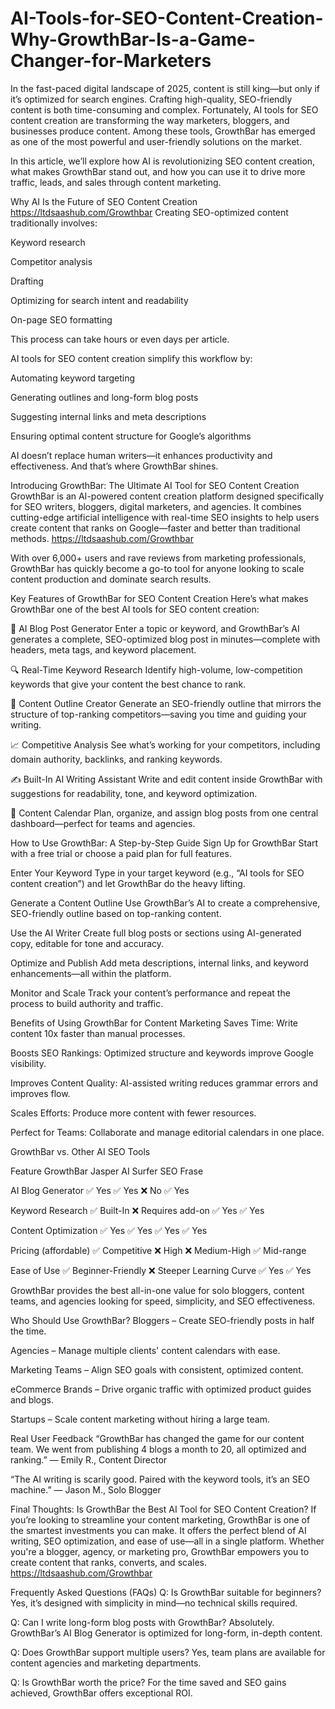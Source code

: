 # AI-Tools-for-SEO-Content-Creation-Why-GrowthBar-Is-a-Game-Changer-for-Marketers


In the fast-paced digital landscape of 2025, content is still king—but only if it’s optimized for search engines. Crafting high-quality, SEO-friendly content is both time-consuming and complex. Fortunately, AI tools for SEO content creation are transforming the way marketers, bloggers, and businesses produce content. Among these tools, GrowthBar has emerged as one of the most powerful and user-friendly solutions on the market.

In this article, we’ll explore how AI is revolutionizing SEO content creation, what makes GrowthBar stand out, and how you can use it to drive more traffic, leads, and sales through content marketing.

Why AI Is the Future of SEO Content Creation  https://ltdsaashub.com/Growthbar
Creating SEO-optimized content traditionally involves:

Keyword research

Competitor analysis

Drafting

Optimizing for search intent and readability

On-page SEO formatting

This process can take hours or even days per article.

AI tools for SEO content creation simplify this workflow by:

Automating keyword targeting

Generating outlines and long-form blog posts

Suggesting internal links and meta descriptions

Ensuring optimal content structure for Google’s algorithms

AI doesn’t replace human writers—it enhances productivity and effectiveness. And that’s where GrowthBar shines.

Introducing GrowthBar: The Ultimate AI Tool for SEO Content Creation
GrowthBar is an AI-powered content creation platform designed specifically for SEO writers, bloggers, digital marketers, and agencies. It combines cutting-edge artificial intelligence with real-time SEO insights to help users create content that ranks on Google—faster and better than traditional methods. https://ltdsaashub.com/Growthbar

With over 6,000+ users and rave reviews from marketing professionals, GrowthBar has quickly become a go-to tool for anyone looking to scale content production and dominate search results.

Key Features of GrowthBar for SEO Content Creation
Here’s what makes GrowthBar one of the best AI tools for SEO content creation:

🚀 AI Blog Post Generator
Enter a topic or keyword, and GrowthBar’s AI generates a complete, SEO-optimized blog post in minutes—complete with headers, meta tags, and keyword placement.

🔍 Real-Time Keyword Research
Identify high-volume, low-competition keywords that give your content the best chance to rank.

🧠 Content Outline Creator
Generate an SEO-friendly outline that mirrors the structure of top-ranking competitors—saving you time and guiding your writing.

📈 Competitive Analysis
See what’s working for your competitors, including domain authority, backlinks, and ranking keywords.

✍️ Built-In AI Writing Assistant
Write and edit content inside GrowthBar with suggestions for readability, tone, and keyword optimization.

📅 Content Calendar
Plan, organize, and assign blog posts from one central dashboard—perfect for teams and agencies.

How to Use GrowthBar: A Step-by-Step Guide
Sign Up for GrowthBar
Start with a free trial or choose a paid plan for full features.

Enter Your Keyword
Type in your target keyword (e.g., “AI tools for SEO content creation”) and let GrowthBar do the heavy lifting.

Generate a Content Outline
Use GrowthBar’s AI to create a comprehensive, SEO-friendly outline based on top-ranking content.

Use the AI Writer
Create full blog posts or sections using AI-generated copy, editable for tone and accuracy.

Optimize and Publish
Add meta descriptions, internal links, and keyword enhancements—all within the platform.

Monitor and Scale
Track your content’s performance and repeat the process to build authority and traffic.

Benefits of Using GrowthBar for Content Marketing
Saves Time: Write content 10x faster than manual processes.

Boosts SEO Rankings: Optimized structure and keywords improve Google visibility.

Improves Content Quality: AI-assisted writing reduces grammar errors and improves flow.

Scales Efforts: Produce more content with fewer resources.

Perfect for Teams: Collaborate and manage editorial calendars in one place.

GrowthBar vs. Other AI SEO Tools

Feature	GrowthBar	Jasper AI	Surfer SEO	Frase

AI Blog Generator	✅ Yes	✅ Yes	❌ No	✅ Yes

Keyword Research	✅ Built-In	❌ Requires add-on	✅ Yes	✅ Yes

Content Optimization	✅ Yes	✅ Yes	✅ Yes	✅ Yes

Pricing (affordable)	✅ Competitive	❌ High	❌ Medium-High	✅ Mid-range

Ease of Use	✅ Beginner-Friendly	❌ Steeper Learning Curve	✅ Yes	✅ Yes

GrowthBar provides the best all-in-one value for solo bloggers, content teams, and agencies looking for speed, simplicity, and SEO effectiveness.

Who Should Use GrowthBar?
Bloggers – Create SEO-friendly posts in half the time.

Agencies – Manage multiple clients' content calendars with ease.

Marketing Teams – Align SEO goals with consistent, optimized content.

eCommerce Brands – Drive organic traffic with optimized product guides and blogs.

Startups – Scale content marketing without hiring a large team.

Real User Feedback
“GrowthBar has changed the game for our content team. We went from publishing 4 blogs a month to 20, all optimized and ranking.” — Emily R., Content Director

“The AI writing is scarily good. Paired with the keyword tools, it’s an SEO machine.” — Jason M., Solo Blogger

Final Thoughts: Is GrowthBar the Best AI Tool for SEO Content Creation?
If you’re looking to streamline your content marketing, GrowthBar is one of the smartest investments you can make. It offers the perfect blend of AI writing, SEO optimization, and ease of use—all in a single platform. Whether you're a blogger, agency, or marketing pro, GrowthBar empowers you to create content that ranks, converts, and scales. https://ltdsaashub.com/Growthbar

Frequently Asked Questions (FAQs)
Q: Is GrowthBar suitable for beginners?
Yes, it’s designed with simplicity in mind—no technical skills required.

Q: Can I write long-form blog posts with GrowthBar?
Absolutely. GrowthBar’s AI Blog Generator is optimized for long-form, in-depth content.

Q: Does GrowthBar support multiple users?
Yes, team plans are available for content agencies and marketing departments.

Q: Is GrowthBar worth the price?
For the time saved and SEO gains achieved, GrowthBar offers exceptional ROI.
